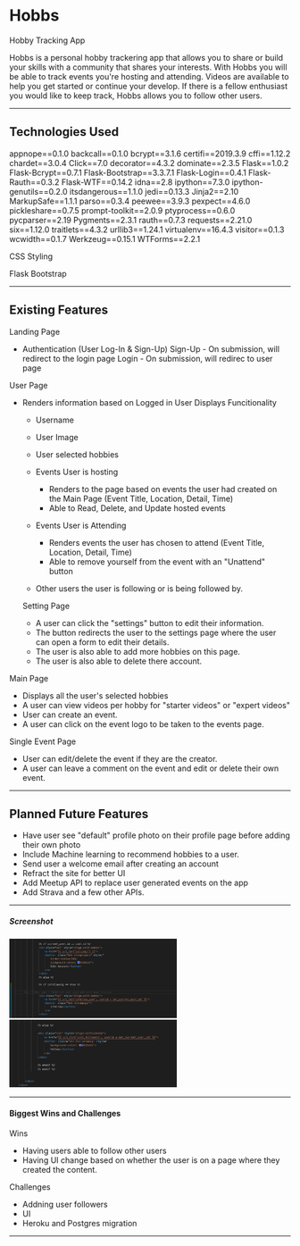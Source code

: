 # Hobbs

Hobby Tracking App

Hobbs is a personal hobby trackering app that allows you to share or build your skills with a community that shares your interests.
With Hobbs you will be able to track events you're hosting and attending. Videos are available to help you get started or continue your develop. 
If there is a fellow enthusiast you would like to keep track, Hobbs allows you to follow other users.



---

## Technologies Used

appnope==0.1.0
backcall==0.1.0
bcrypt==3.1.6
certifi==2019.3.9
cffi==1.12.2
chardet==3.0.4
Click==7.0
decorator==4.3.2
dominate==2.3.5
Flask==1.0.2
Flask-Bcrypt==0.7.1
Flask-Bootstrap==3.3.7.1
Flask-Login==0.4.1
Flask-Rauth==0.3.2
Flask-WTF==0.14.2
idna==2.8
ipython==7.3.0
ipython-genutils==0.2.0
itsdangerous==1.1.0
jedi==0.13.3
Jinja2==2.10
MarkupSafe==1.1.1
parso==0.3.4
peewee==3.9.3
pexpect==4.6.0
pickleshare==0.7.5
prompt-toolkit==2.0.9
ptyprocess==0.6.0
pycparser==2.19
Pygments==2.3.1
rauth==0.7.3
requests==2.21.0
six==1.12.0
traitlets==4.3.2
urllib3==1.24.1
virtualenv==16.4.3
visitor==0.1.3
wcwidth==0.1.7
Werkzeug==0.15.1
WTForms==2.2.1


CSS Styling

Flask Bootstrap 

---

## Existing Features

Landing Page

- Authentication (User Log-In & Sign-Up)
  Sign-Up - On submission, will redirect to the login page
  Login - On submission, will redirec to user page

User Page

- Renders information based on Logged in User
  Displays
  Funcitionality

  - Username
  - User Image
  - User selected hobbies
  - Events User is hosting
    - Renders to the page based on events the user had created on the Main Page (Event Title, Location, Detail, Time)
    - Able to Read, Delete, and Update hosted events
  - Events User is Attending

    - Renders events the user has chosen to attend (Event Title, Location, Detail, Time)
    - Able to remove yourself from the event with an "Unattend" button
    
  - Other users the user is following or is being followed by. 
  
  Setting Page 
  
    - A user can click the "settings" button to edit their information. 
    - The button redirects the user to the settings page where the user can open
      a form to edit their details. 
    - The user is also able to add more hobbies on this page.
    - The user is also able to delete there account. 



Main Page

- Displays all the user's selected hobbies 
- A user can view videos per hobby for "starter videos" or "expert videos"
- User can create an event. 
- A user can click on the event logo to be taken to the events page. 


Single Event Page 

- User can edit/delete the event if they are the creator.
- A user can leave a comment on the event and edit or delete their own event. 

---

## Planned Future Features


- Have user see "default" profile photo on their profile page before adding their own photo
- Include Machine learning to recommend hobbies to a user.
- Send user a welcome email after creating an account
- Refract the site for better UI 
- Add Meetup API to replace user generated events on the app
- Add Strava and a few other APIs. 

---

##### Screenshot


<img src="https://github.com/Jonrosario5/Hobbs/blob/master/jon1.jpg.png" width="300px" />
<img src="https://github.com/Jonrosario5/Hobbs/blob/master/jon2.jpg.png" width="300px" />


---

#### Biggest Wins and Challenges

Wins

- Having users able to follow other users
- Having UI change based on whether the user is on a page where they created the content. 


Challenges

- Addning user followers
- UI 
- Heroku and Postgres migration 

---

